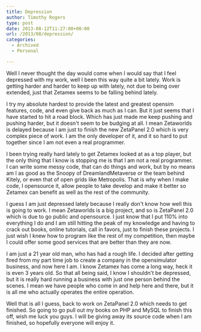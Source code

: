 ```yaml
---
title: Depression
author: Timothy Rogers
type: post
date: 2013-08-12T11:27:00+00:00
url: /2013/08/depression/
categories:
  - Archived
  - Personal

---
```

Well I never thought the day would come when I would say that I feel depressed with my work, well I been this way quite a bit lately. Work is getting harder and harder to keep up with lately, not due to being over extended, just that Zetamex seems to be falling behind lately.</p> 
  
I try my absolute hardest to provide the latest and greatest opensim features, code, and even give back as much as I can. But it just seems that I have started to hit a road block. Which has just made me keep pushing and pushing harder, but it doesn't seem to be budging at all. I mean Zetaworlds is delayed because I am just to finish the new ZetaPanel 2.0 which is very complex piece of work. I am the only developer of it, and it so hard to put together since I am not even a real programmer.

I been trying really hard lately to get Zetamex looked at as a top player, but the only thing that I know is stopping me is that I am not a real programmer. I can write some messy code, that can do things and work, but by no means am I as good as the Snoopy of DreamlandMetaverse or the team behind Kitely, or even that of open grids like Metropolis. That is why when I make code, I opensource it, allow people to take develop and make it better so Zetamex can benefit as well as the rest of the community.

I guess I am just depressed lately because I really don't know how well this is going to work. I mean Zetaworlds is a big project, and so is ZetaPanel 2.0 which is due to go public and opensource. I just know that I put 110% into everything I do and I am still hitting the peak of my knowledge and having to crack out books, online tutorials, call in favors, just to finish these projects. I just wish I knew how to program like the rest of my competition, then maybe I could offer some good services that are better than they are now.

I am just a 21 year old man, who has had a rough life. I decided after getting fired from my part time job to create a company in the opensimulator business, and now here I am. I know Zetamex has come a long way, heck it is even 3 years old. So that all being said, I know I shouldn't be depressed, but it is really hard running a business with just one person behind the scenes. I mean we have people who come in and help here and there, but it is all me who actually operates the entire operation.

Well that is all I guess, back to work on ZetaPanel 2.0 which needs to get finished. So going to go pull out my books on PHP and MySQL to finish this off, wish me luck you guys. I will be giving away its source code when I am finished, so hopefully everyone will enjoy it.